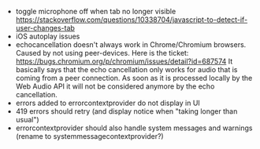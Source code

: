 - toggle microphone off when tab no longer visible https://stackoverflow.com/questions/10338704/javascript-to-detect-if-user-changes-tab
- iOS autoplay issues
- echocancellation doesn't always work in Chrome/Chromium browsers. Caused by not using peer-devices. Here is the ticket: https://bugs.chromium.org/p/chromium/issues/detail?id=687574 It basically says that the echo cancellation only works for audio that is coming from a peer connection. As soon as it is processed locally by the Web Audio API it will not be considered anymore by the echo cancellation.
- errors added to errorcontextprovider do not display in UI
- 419 errors should retry (and display notice when "taking longer than usual")
- errorcontextprovider should also handle system messages and warnings (rename to systemmessagecontextprovider?)
